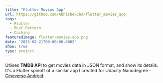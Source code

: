 ```yaml
---
title: "Flutter Movies App"
url: https://github.com/AbhishekChd/flutter_movies_app
tags:
  - Flutter
  - BLoC Pattern
  - Caching
featuredImage: flutter-movies-app.png
date: "2023-02-21T00:00:00.000Z"
show: true
type: project
---
```


Utiises **TMDB API** to get movies data in JSON format, and show its details. It's a Flutter spinoff of a similar app I created for Udacity Nanodegree - [Cineverse Android](https://github.com/AbhishekChd/Cineverse).

